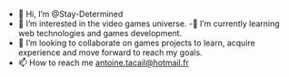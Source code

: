 - 👋 Hi, I’m @Stay-Determined
- 👀 I’m interested in the video games universe.
-🌱 I’m currently learning web technologies and games development.
- 💞️ I’m looking to collaborate on games projects to learn, acquire experience and move forward to reach my goals.
- 📫 How to reach me antoine.tacail@hotmail.fr
